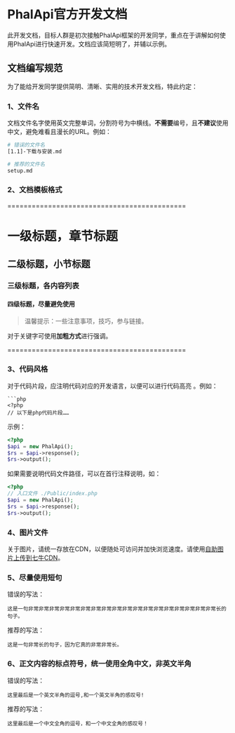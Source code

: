 # PhalApi官方开发文档

此开发文档，目标人群是初次接触PhalApi框架的开发同学，重点在于讲解如何使用PhalApi进行快速开发。文档应该简短明了，并辅以示例。

## 文档编写规范

为了能给开发同学提供简明、清晰、实用的技术开发文档，特此约定： 

### 1、文件名

文档文件名字使用英文完整单词，分割符号为中横线。**不需要**编号，且**不建议**使用中文，避免难看且漫长的URL。例如：
```bash
# 错误的文件名
[1.1]-下载与安装.md

# 推荐的文件名
setup.md
```

### 2、文档模板格式

============================================

# 一级标题，章节标题
## 二级标题，小节标题
### 三级标题，各内容列表
#### 四级标题，尽量避免使用

> 温馨提示：一些注意事项，技巧，参与链接。  

对于关键字可使用**加粗方式**进行强调。  

============================================

### 3、代码风格

对于代码片段，应注明代码对应的开发语言，以便可以进行代码高亮 。例如：
```
```php
<?php
// 以下是php代码片段……
```

示例：  
```php
<?php
$api = new PhalApi();
$rs = $api->response();
$rs->output();
```

如果需要说明代码文件路径，可以在首行注释说明，如：  
```php
<?php
// 入口文件 ./Public/index.php 
$api = new PhalApi();
$rs = $api->response();
$rs->output();
```

### 4、图片文件

关于图片，请统一存放在CDN，以便随处可访问并加快浏览速度。请使用[自助图片上传到七牛CDN](http://demo.phalapi.net/qiniu_upload.html)。  

### 5、尽量使用短句

错误的写法：  
```
这是一句非常非常非常非常非常非常非常非常非常非常非常非常非常非常非常非常非常非常长的句子。  
```

推荐的写法：  
```
这是一句非常长的句子，因为它真的非常非常长。  
```

### 6、正文内容的标点符号，统一使用全角中文，非英文半角

错误的写法：  
```
这里最后是一个英文半角的逗号,和一个英文半角的感叹号!
```

推荐的写法： 
```
这里最后是一个中文全角的逗号，和一个中文全角的感叹号！
```

